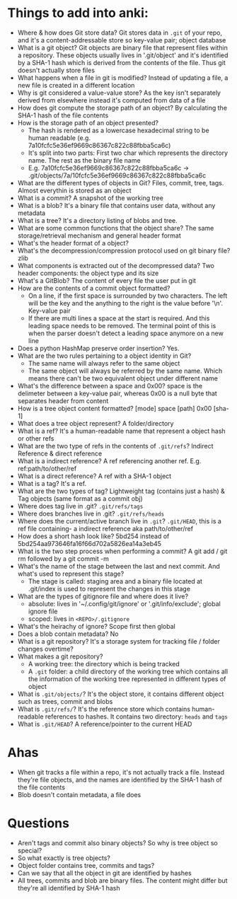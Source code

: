 # Things to add into anki:

- Where & how does Git store data? Git stores data in `.git` of your repo, and it's a content-addressable store so key-value pair; object database <TODO>
- What is a git object? Git objects are binary file that represent files within a repository. These objects usually lives in '.git/object' and it's identified by a SHA-1 hash which is derived from the contents of the file. Thus git doesn't actually store files
- What happens when a file in git is modified? Instead of updating a file, a new file is created in a different location
- Why is git considered a value-value store? As the key isn't separately derived from elsewhere instead it's computed from data of a file
- How does git compute the storage path of an object? By calculating the SHA-1 hash of the file contents
- How is the storage path of an object presented? 
    - The hash is rendered as a lowercase hexadecimal string to be human readable (e.g. 7a10fcfc5e36ef9669c86367c822c88fbba5ca6c)
    - It's split into two parts: First two char which represents the directory name. The rest as the binary file name
    - E.g. 7a10fcfc5e36ef9669c86367c822c88fbba5ca6c -> .git/objects/7a/10fcfc5e36ef9669c86367c822c88fbba5ca6c
- What are the different types of objects in Git? Files, commit, tree, tags. Almost everythin is stored as an object
- What is a commit? A snapshot of the working tree
- What is a blob? It's a binary file that contains user data, without any metadata
- What is a tree? It's a directory listing of blobs and tree.
- What are some common functions that the object share? The same storage/retrieval mechanism and general header format
- What's the header format of a object? <BLANK>
- What's the decompression/compression protocol used on git binary file? zlib
- What components is extracted out of the decompressed data? Two header components: the object type and its size
- What's a GitBlob? The content of every file the user put in git
- How are the contents of a commit object formatted?
    - On a line, if the first space is surrounded by two characters. The left will be the key and the anything to the right is the value before '\n'. Key-value pair
    - If there are multi lines a space at the start is required. And this leading space needs to be removed. The terminal point of this is when the parser doesn't detect a leading space anymore on a new line
- Does a python HashMap preserve order insertion? Yes.
- What are the two rules pertaining to a object identity in Git? 
    - The same name will always refer to the same object
    - The same object will always be referred by the same name. Which means there can't be two equivalent object under different name
- What's the difference between a space and 0x00? space is the delimeter between a key-value pair, whereas 0x00 is a null byte that separates header from content
- How is a tree object content formatted? [mode] space [path] 0x00 [sha-1]
- What does a tree object represent? A folder/directory
- What is a ref? It's a human-readable name that represent a object hash or other refs
- What are the two type of refs in the contents of `.git/refs`? Indirect Reference & direct reference
- What is a indirect reference? A ref referencing another ref. E.g. ref:path/to/other/ref
- What is a direct reference? A ref with a SHA-1 object
- What is a tag? It's a ref.
- What are the two types of tag? Lightweight tag (contains just a hash) & Tag objects (same format as a commit obj)
- Where does tag live in .git? `.git/refs/tags`
- Where does branches live in .git? `.git/refs/heads`
- Where does the current/active branch live in `.git`? `.git/HEAD`, this is a ref file containing- a indirect reference aka path/to/other/ref
- How does a short hash look like? 5bd254 instead of 5bd254aa973646fa16f66d702a5826ea14a3eb45
- What is the two step process when performing a commit? A git add / git rm followed by a git commit -m <MESSAGE>
- What's the name of the stage between the last and next commit. And what's used to represent this stage?
    - The stage is called: staging area and a binary file located at .git/index is used to represent the changes in this stage
- What are the types of gitignore file and where does it live?
    - absolute: lives in '~/.config/git/ignore' or '.git/info/exclude'; global ignore file
    - scoped: lives in `<REPO>/.gitignore`
- What's the heirachy of ignore? Scope first then global
- Does a blob contain metadata? No
- What is a git repository? It's a storage system for tracking file / folder changes overtime?
- What makes a git repository? 
    - A working tree: the directory which is being tracked
    - A `.git` folder: a child directory of the working tree which contains all the information of the working tree represented in different types of object
- What is `.git/objects/`?  It's the object store, it contains different object such as trees, commit and blobs
- What is `.git/refs/`? It's the reference store which contains human-readable references to hashes. It contains two directory: `heads` and `tags`
- What is `.git/HEAD`? A reference/pointer to the current HEAD

# Ahas
* When git tracks a file within a repo, it's not actually track a file. Instead they're file objects, and the names are identified by the SHA-1 hash of the file contents
* Blob doesn't contain metadata, a file does

# Questions
- Aren't tags and commit also binary objects? So why is tree object so special?
- So what exactly is tree objects?
- Object folder contains tree, commits and tags?
- Can we say that all the object in git are identified by hashes
- All trees, commits and blob are binary files. The content might differ but they're all identified by SHA-1 hash

